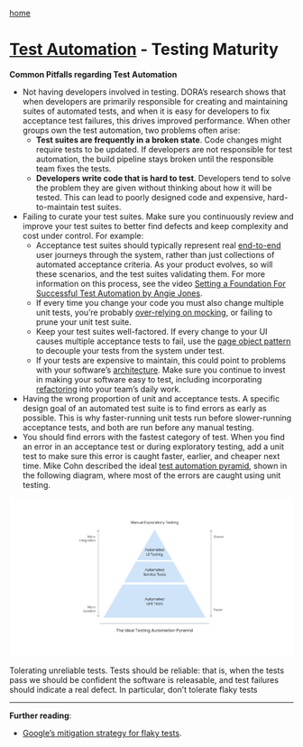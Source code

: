 [home](../README.md)
# [Test Automation](README.md) - Testing Maturity


**Common Pitfalls regarding Test Automation**

* Not having developers involved in testing. DORA’s research shows that when developers are primarily responsible for creating and maintaining suites of automated tests, and when it is easy for developers to fix acceptance test failures, this drives improved performance. When other groups own the test automation, two problems often arise:
    * **Test suites are frequently in a broken state**. Code changes might require tests to be updated. If developers are not responsible for test automation, the build pipeline stays broken until the responsible team fixes the tests.
    * **Developers write code that is hard to test**. Developers tend to solve the problem they are given without thinking about how it will be tested. This can lead to poorly designed code and expensive, hard-to-maintain test suites.
* Failing to curate your test suites. Make sure you continuously review and improve your test suites to better find defects and keep complexity and cost under control. For example:
    * Acceptance test suites should typically represent real [end-to-end](https://testing.googleblog.com/2016/09/testing-on-toilet-what-makes-good-end.html) user journeys through the system, rather than just collections of automated acceptance criteria. As your product evolves, so will these scenarios, and the test suites validating them. For more information on this process, see the video [Setting a Foundation For Successful Test Automation by Angie Jones](https://www.youtube.com/watch?v=qYfI2-bC6LA).
    * If every time you change your code you must also change multiple unit tests, you’re probably [over-relying on mocking](https://martinfowler.com/articles/mocksArentStubs.html), or failing to prune your unit test suite.
    * Keep your test suites well-factored. If every change to your UI causes multiple acceptance tests to fail, use the [page object pattern](https://martinfowler.com/bliki/PageObject.html) to decouple your tests from the system under test.
    * If your tests are expensive to maintain, this could point to problems with your software’s [architecture](https://dora.dev/devops-capabilities/technical/loosely-coupled-architecture). Make sure you continue to invest in making your software easy to test, including incorporating [refactoring](https://refactoring.com/) into your team’s daily work.
* Having the wrong proportion of unit and acceptance tests. A specific design goal of an automated test suite is to find errors as early as possible. This is why faster-running unit tests run before slower-running acceptance tests, and both are run before any manual testing.
* You should find errors with the fastest category of test. When you find an error in an acceptance test or during exploratory testing, add a unit test to make sure this error is caught faster, earlier, and cheaper next time. Mike Cohn described the ideal [test automation pyramid](https://books.google.com.br/books?id=8IglA6i_JwAC&printsec=frontcover&dq=Mike+Cohn+Succeeding+with+Agile&hl=pt-BR&sa=X&ved=0ahUKEwj9x8S8tuTiAhWjGLkGHU0GCxEQ6AEILTAA#v=onepage&q=Mike%20Cohn%20Succeeding%20with%20Agile&f=false), shown in the following diagram, where most of the errors are caught using unit testing.

![Test Pyramid](../../images/testing-maturity-pyramid.png)

Tolerating unreliable tests. Tests should be reliable: that is, when the tests pass we should be confident the software is releasable, and test failures should indicate a real defect. In particular, don’t tolerate flaky tests


---
**Further reading**:
* [Google’s mitigation strategy for flaky tests](https://testing.googleblog.com/2016/05/flaky-tests-at-google-and-how-we.html).
